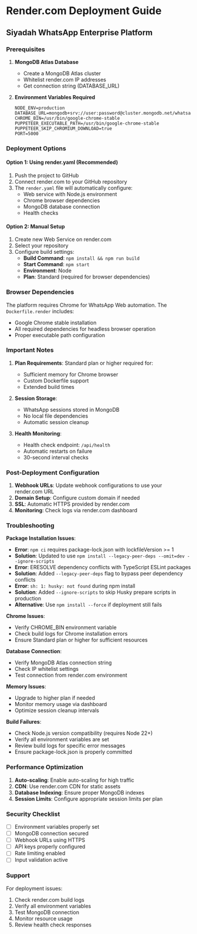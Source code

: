 # Render.com Deployment Guide
## Siyadah WhatsApp Enterprise Platform

### Prerequisites

1. **MongoDB Atlas Database**
   - Create a MongoDB Atlas cluster
   - Whitelist render.com IP addresses
   - Get connection string (DATABASE_URL)

2. **Environment Variables Required**
   ```
   NODE_ENV=production
   DATABASE_URL=mongodb+srv://user:password@cluster.mongodb.net/whatsapp_saas
   CHROME_BIN=/usr/bin/google-chrome-stable
   PUPPETEER_EXECUTABLE_PATH=/usr/bin/google-chrome-stable
   PUPPETEER_SKIP_CHROMIUM_DOWNLOAD=true
   PORT=5000
   ```

### Deployment Options

#### Option 1: Using render.yaml (Recommended)
1. Push the project to GitHub
2. Connect render.com to your GitHub repository  
3. The `render.yaml` file will automatically configure:
   - Web service with Node.js environment
   - Chrome browser dependencies
   - MongoDB database connection
   - Health checks

#### Option 2: Manual Setup
1. Create new Web Service on render.com
2. Select your repository
3. Configure build settings:
   - **Build Command**: `npm install && npm run build`
   - **Start Command**: `npm start`
   - **Environment**: Node
   - **Plan**: Standard (required for browser dependencies)

### Browser Dependencies

The platform requires Chrome for WhatsApp Web automation. The `Dockerfile.render` includes:
- Google Chrome stable installation
- All required dependencies for headless browser operation
- Proper executable path configuration

### Important Notes

1. **Plan Requirements**: Standard plan or higher required for:
   - Sufficient memory for Chrome browser
   - Custom Dockerfile support
   - Extended build times

2. **Session Storage**: 
   - WhatsApp sessions stored in MongoDB
   - No local file dependencies
   - Automatic session cleanup

3. **Health Monitoring**:
   - Health check endpoint: `/api/health`
   - Automatic restarts on failure
   - 30-second interval checks

### Post-Deployment Configuration

1. **Webhook URLs**: Update webhook configurations to use your render.com URL
2. **Domain Setup**: Configure custom domain if needed
3. **SSL**: Automatic HTTPS provided by render.com
4. **Monitoring**: Check logs via render.com dashboard

### Troubleshooting

**Package Installation Issues**:
- **Error**: `npm ci` requires package-lock.json with lockfileVersion >= 1
- **Solution**: Updated to use `npm install --legacy-peer-deps --omit=dev --ignore-scripts`
- **Error**: ERESOLVE dependency conflicts with TypeScript ESLint packages
- **Solution**: Added `--legacy-peer-deps` flag to bypass peer dependency conflicts
- **Error**: `sh: 1: husky: not found` during npm install
- **Solution**: Added `--ignore-scripts` to skip Husky prepare scripts in production
- **Alternative**: Use `npm install --force` if deployment still fails

**Chrome Issues**:
- Verify CHROME_BIN environment variable
- Check build logs for Chrome installation errors
- Ensure Standard plan or higher for sufficient resources

**Database Connection**:
- Verify MongoDB Atlas connection string
- Check IP whitelist settings
- Test connection from render.com environment

**Memory Issues**:
- Upgrade to higher plan if needed
- Monitor memory usage via dashboard
- Optimize session cleanup intervals

**Build Failures**:
- Check Node.js version compatibility (requires Node 22+)
- Verify all environment variables are set
- Review build logs for specific error messages
- Ensure package-lock.json is properly committed

### Performance Optimization

1. **Auto-scaling**: Enable auto-scaling for high traffic
2. **CDN**: Use render.com CDN for static assets
3. **Database Indexing**: Ensure proper MongoDB indexes
4. **Session Limits**: Configure appropriate session limits per plan

### Security Checklist

- [ ] Environment variables properly set
- [ ] MongoDB connection secured
- [ ] Webhook URLs using HTTPS
- [ ] API keys properly configured
- [ ] Rate limiting enabled
- [ ] Input validation active

### Support

For deployment issues:
1. Check render.com build logs
2. Verify all environment variables
3. Test MongoDB connection
4. Monitor resource usage
5. Review health check responses